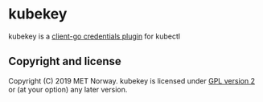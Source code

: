 # kubekey

kubekey is a [client-go credentials plugin](https://kubernetes.io/docs/reference/access-authn-authz/authentication/#client-go-credential-plugins) for kubectl

## Copyright and license

Copyright (C) 2019 MET Norway. kubekey is licensed under [GPL version 2](https://github.com/metno/kubekey/blob/master/LICENSE) or (at your option) any later version.
